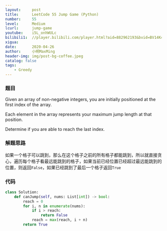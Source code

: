 ```yaml
---
layout:     post
title:      LeetCode 55 Jump Game (Python)
number:     55
level:      Medium
lcurl:      jump-game
youtube:    i5L_onhWULc
bilibili1:  //player.bilibili.com/player.html?aid=882962193&bvid=BV14K4y1b7Fw&cid=183070703&page=1
xigua:      
date:       2020-04-26
author:     小明MaxMing
header-img: img/post-bg-coffee.jpeg
catalog: false
tags:
    - Greedy
---
```


### 题目

Given an array of non-negative integers, you are initially positioned at the first index of the array.

Each element in the array represents your maximum jump length at that position.

Determine if you are able to reach the last index.

### 解题思路

如果一个格子可以跳到，那么在这个格子之前的所有格子都能跳到，所以就直接贪心，遍历每个格子看最远能跳到的格子，如果当前已经位置已经超过最远能跳到的位置，则返回`False`，如果已经跳到了最后一个格子返回`True`

### 代码
```python
class Solution:
    def canJump(self, nums: List[int]) -> bool:
        reach = 0
        for i, n in enumerate(nums):
            if i > reach:
                return False
            reach = max(reach, i + n)
        return True
```
